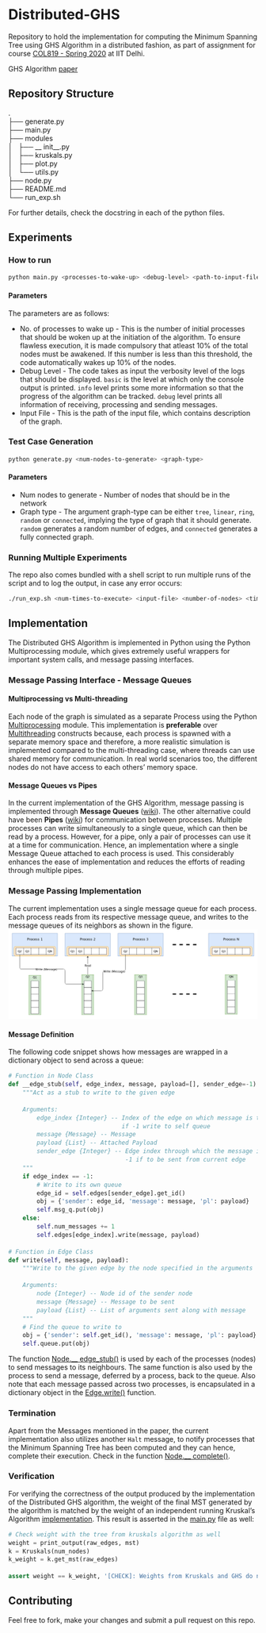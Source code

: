 # Distributed-GHS
Repository to hold the implementation for computing the Minimum Spanning Tree using GHS Algorithm in a distributed fashion, as part of assignment for course [COL819 - Spring 2020](http://www.cse.iitd.ac.in/~srsarangi/courses/2020/col_819_2020/index.html) at IIT Delhi.

GHS Algorithm [paper](https://dl.acm.org/doi/10.1145/357195.357200)

## Repository Structure
.  
├── generate.py  
├── main.py  
├── modules  
│   ├── __ init__.py  
│   ├── kruskals.py  
│   ├── plot.py  
│   └── utils.py  
├── node.py  
├── README.md  
└── run_exp.sh  

For further details, check the docstring in each of the python files.

## Experiments
### How to run

```bash
python main.py <processes-to-wake-up> <debug-level> <path-to-input-file>
```

#### Parameters
The parameters are as follows:
* No. of processes to wake up - This is the number of initial processes that should be woken up at the initiation of the algorithm. To ensure flawless execution, it is made compulsory that atleast 10% of the total nodes must be awakened. If this number is less than this threshold, the code automatically wakes up 10% of the nodes.
* Debug Level - The code takes as input the verbosity level of the logs that should be displayed. `basic` is the level at which only the console output is printed. `info` level prints some more information so that the progress of the algorithm can be tracked. `debug` level prints all information of receiving, processing and sending messages.
* Input File - This is the path of the input file, which contains description of the graph.  

### Test Case Generation
```bash
python generate.py <num-nodes-to-generate> <graph-type>
```

#### Parameters
* Num nodes to generate - Number of nodes that should be in the network
* Graph type - The argument graph-type can be either `tree`, `linear`, `ring`, `random` or `connected`, implying the type of graph that it should generate. `random` generates a random number of edges, and `connected` generates a fully connected graph.

### Running Multiple Experiments
The repo also comes bundled with a shell script to run multiple runs of the script and to log the output, in case any error occurs:
```bash
./run_exp.sh <num-times-to-execute> <input-file> <number-of-nodes> <timeout-in-seconds>
```

## Implementation
The Distributed GHS Algorithm is implemented in Python using the Python Multiprocessing module, which gives extremely useful wrappers for important system calls, and message passing interfaces.

### Message Passing Interface - Message Queues
#### Multiprocessing vs Multi-threading
Each node of the graph is simulated as a separate Process using the Python [Multiprocessing](https://docs.python.org/3.7/library/multiprocessing.html) module. This implementation is **preferable** over [Multithreading](https://docs.python.org/3.7/library/threading.html) constructs because, each process is spawned with a separate memory space and therefore, a more realistic simulation is implemented compared to the multi-threading case, where threads can use shared memory for communication. In real world scenarios too, the different nodes do not have access to each others’ memory space.

#### Message Queues vs Pipes
In the current implementation of the GHS Algorithm, message passing is implemented through **Message Queues** ([wiki](https://en.wikipedia.org/wiki/Message_queue)). The other alternative could have been **Pipes** ([wiki](https://en.wikipedia.org/wiki/Pipeline_(Unix))) for communication between processes. Multiple processes can write simultaneously to a single queue, which can then be read by a process. However, for a pipe, only a pair of processes can use it at a time for communication. Hence, an implementation where a single Message Queue attached to each process is used. This considerably enhances the ease of implementation and reduces the efforts of reading through multiple pipes.

### Message Passing Implementation
The current implementation uses a single message queue for each process. Each process reads from its respective message queue, and writes to the message queues of its neighbors as shown in the figure.
![Message Passing Implementation for GHS](MessagePassingGHS.png)

#### Message Definition
The following code snippet shows how messages are wrapped in a dictionary object to send across a queue:
```python
# Function in Node Class
def __edge_stub(self, edge_index, message, payload=[], sender_edge=-1):
    """Act as a stub to write to the given edge

    Arguments:
        edge_index {Integer} -- Index of the edge on which message is to be written,
                                if -1 write to self queue
        message {Message} -- Message
        payload {List} -- Attached Payload
        sender_edge {Integer} -- Edge index through which the message is set to be read,
                                 -1 if to be sent from current edge
    """
    if edge_index == -1:
        # Write to its own queue
        edge_id = self.edges[sender_edge].get_id()
        obj = {'sender': edge_id, 'message': message, 'pl': payload}
        self.msg_q.put(obj)
    else:
        self.num_messages += 1
        self.edges[edge_index].write(message, payload)

# Function in Edge Class
def write(self, message, payload):
    """Write to the given edge by the node specified in the arguments

    Arguments:
        node {Integer} -- Node id of the sender node
        message {Message} -- Message to be sent
        payload {List} -- List of arguments sent along with message
    """
    # Find the queue to write to
    obj = {'sender': self.get_id(), 'message': message, 'pl': payload}
    self.queue.put(obj)
```
The function [Node.__ edge_stub()](https://github.com/DivyanshuSaxena/Distributed-GHS/blob/master/node.py#L90) is used by each of the processes (nodes) to send messages to its neighbours. The same function is also used by the process to send a message, deferred by a process, back to the queue. Also note that each message passed across two processes, is encapsulated in a dictionary object in the [Edge.write()](https://github.com/DivyanshuSaxena/Distributed-GHS/blob/master/modules/utils.py#L82) function.

### Termination
Apart from the Messages mentioned in the paper, the current implementation also utilizes another `Halt` message, to notify processes that the Minimum Spanning Tree has been computed and they can hence, complete their execution. Check in the function [Node.__ complete()](https://github.com/DivyanshuSaxena/Distributed-GHS/blob/master/node.py#L160).

### Verification
For verifying the correctness of the output produced by the implementation of the Distributed GHS algorithm, the weight of the final MST generated by the algorithm is matched by the weight of an independent running Kruskal’s Algorithm [implementation](modules/kruskals.py). This result is asserted in the [main.py](main.py) file as well:

```python
# Check weight with the tree from kruskals algorithm as well
weight = print_output(raw_edges, mst)
k = Kruskals(num_nodes)
k_weight = k.get_mst(raw_edges)

assert weight == k_weight, '[CHECK]: Weights from Kruskals and GHS do not match'
```

## Contributing

Feel free to fork, make your changes and submit a pull request on this repo.
